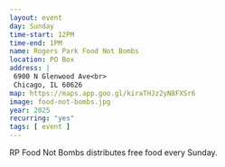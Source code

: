 ```yaml
---
layout: event
day: Sunday
time-start: 12PM
time-end: 1PM
name: Rogers Park Food Not Bombs
location: PO Box
address: |
 6900 N Glenwood Ave<br>
 Chicago, IL 60626
map: https://maps.app.goo.gl/kiraTHJz2yN8FXSr6
image: food-not-bombs.jpg
year: 2025
recurring: "yes"
tags: [ event ]
---
```

RP Food Not Bombs distributes free food every Sunday.